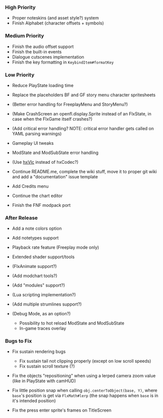 ### High Priority
- Proper noteskins (and asset style?) system
- Finish Alphabet (character offsets + symbols)

### Medium Priority
- Finish the audio offset support
- Finish the built-in events
- Dialogue cutscenes implementation
- Finish the key formatting in `KeybindItem#formatKey`

### Low Priority
- Reduce PlayState loading time

- Replace the placeholders BF and GF story menu character spritesheets
- (Better error handling for FreeplayMenu and StoryMenu?)

- (Make CrashScreen an openfl.display.Sprite instead of an FlxState, in case when the FlxGame itself crashes?)
- (Add critical error handling? NOTE: critical error handler gets called on YAML parsing warnings)

- Gameplay UI tweaks
- ModState and ModSubState error handling

- (Use [hxVlc](https://github.com/MAJigsaw77/hxvlc) instead of hxCodec?)
- Continue README.me, complete the wiki stuff, move it to proper git wiki and add a "documentation" issue template

- Add Credits menu
- Continue the chart editor
- Finish the FNF modpack port

### After Release
- Add a note colors option
- Add notetypes support

- Playback rate feature (Freeplay mode only)
- Extended shader support/tools

- (FlxAnimate support?)
- (Add modchart tools?)
- (Add "modules" support?)
- (Lua scripting implementation?)
- (Add multiple strumlines support?)

- (Debug Mode, as an option?)
  * Possibility to hot reload ModState and ModSubState
  * In-game traces overlay

### Bugs to Fix
- Fix sustain rendering bugs
  - Fix sustain tail not clipping properly (except on low scroll speeds)
  - Fix sustain scroll texture (?)

- Fix the objects "repositioning" when using a lerped camera zoom value (like in PlayState with camHUD)
- Fix little position snap when calling `obj.centerToObject(base, Y)`, where `base`'s position is get via `FlxMath#lerp` (the snap happens when `base` is in it's intended position)
- Fix the press enter sprite's frames on TitleScreen